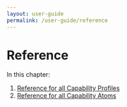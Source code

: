 ```yaml
---
layout: user-guide
permalink: /user-guide/reference
---
```


Reference
============================

In this chapter:
1. [Reference for all Capability Profiles](a3-01-Reference-Capability-Profiles)
2. [Reference for all Capability Atoms](a3-02-Reference-Capability-Atoms)